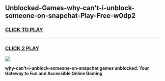 
## Unblocked-Games-why-can't-i-unblock-someone-on-snapchat-Play-Free-w0dp2
<h3>
<a href="https://premium76.site?title=why-can't-i-unblock-someone-on-snapchat&ref=18A1">CLICK TO PLAY</a></h3>
<hr>

<h3>
<a href="https://premium76.site?title=why-can't-i-unblock-someone-on-snapchat&ref=18A1">CLICK 2 PLAY</a>
  
</h3>

<a href="https://premium76.site?title=why-can't-i-unblock-someone-on-snapchat&ref=18A1"><img src="https://clearcache.store/games.png"></a>


**why-can't-i-unblock-someone-on-snapchat games unblocked: Your Gateway to Fun and Accessible Online Gaming**
